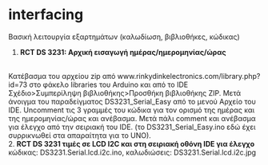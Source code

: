 # interfacing
Βασική λειτουργία εξαρτημάτων (καλωδίωση, βιβλιοθήκες, κώδικας)
1. <b> RCT DS 3231: Αρχική εισαγωγή ημέρας/ημερομηνίας/ώρας </b>
<br>
Κατέβασμα του αρχείου zip από www.rinkydinkelectronics.com/library.php?id=73 στο φάκελο libraries του Arduino και από το IDE Σχέδιο>Συμπερίληψη βιβλιοθήκης>Προσθήκη βιβλιοθήκης ZIP. Μετά άνοιγμα του παραδείγματος DS3231_Serial_Easy από το μενού Αρχείο του IDE. Uncomment τις 3 γραμμές του κώδικα για τον ορισμό της ημέρας και της ημερομηνίας/ώρας και ανέβασμα. Μετά πάλι comment και ανέβασμα για έλεγχο από την σειριακή του IDE. (το DS3231_Serial_Easy.ino εδώ έχει συρρικνωθεί στα απαραίτητα για το UNO).
<br>
2. <b> RCT DS 3231 τιμές σε LCD I2C και στη σειριακή οθόνη IDE για έλεγχο</b>
<br> κώδικας: DS3231.Serial.lcd.i2c.ino, καλωδιώσεις: DS3231.Serial.lcd.i2c.jpg
<br>
